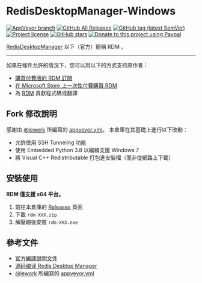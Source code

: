# RedisDesktopManager-Windows

[![AppVeyor branch](https://img.shields.io/appveyor/ci/jfcherng/RedisDesktopManager-Windows/master?style=flat-square&logo=appveyor)](https://ci.appveyor.com/project/jfcherng/RedisDesktopManager-Windows)
[![GitHub All Releases](https://img.shields.io/github/downloads/jfcherng/RedisDesktopManager-Windows/total?style=flat-square&logo=github)](https://github.com/jfcherng/RedisDesktopManager-Windows/releases)
[![GitHub tag (latest SemVer)](https://img.shields.io/github/tag/jfcherng/RedisDesktopManager-Windows?style=flat-square&logo=github)](https://github.com/jfcherng/RedisDesktopManager-Windows/tags)
[![Project license](https://img.shields.io/github/license/jfcherng/RedisDesktopManager-Windows?style=flat-square&logo=github)](https://github.com/jfcherng/RedisDesktopManager-Windows/blob/master/LICENSE)
[![GitHub stars](https://img.shields.io/github/stars/jfcherng/RedisDesktopManager-Windows?style=flat-square&logo=github)](https://github.com/jfcherng/RedisDesktopManager-Windows/stargazers)
[![Donate to this project using Paypal](https://img.shields.io/badge/paypal-donate-blue.svg?style=flat-square&logo=paypal)](https://www.paypal.me/jfcherng/5usd)

[RedisDesktopManager][rdm@github] 以下（官方）簡稱 RDM 。

---

如果在條件允許的情況下，您可以用以下的方式支持原作者：

- [購買付費版的 RDM 訂閱](https://redisdesktop.com/pricing)
- [在 Microsoft Store 上一次性付費購買 RDM](https://www.microsoft.com/store/apps/9NDK76ZVZ3TM)
- 為 [RDM][rdm@github] 貢獻程式碼或翻譯

## Fork 修改說明

感謝由 [@lework][lework@github] 所編寫的 [appveyor.yml][lework_appveyor.yml]。
本倉庫在其基礎上進行以下改動：

- 允許使用 SSH Tunneling 功能
- 使用 Embedded Python 3.8 以繼續支援 Windows 7
- 將 Visual C++ Redistributable 打包進安裝檔（而非從網路上下載）

## 安裝使用

**RDM 僅支援 x64 平台。**

1. 前往本倉庫的 [Releases](https://github.com/jfcherng/RedisDesktopManager-Windows/releases) 頁面
1. 下載 `rdm-XXX.zip`
1. 解壓縮後安裝 `rdm-XXX.exe`

## 參考文件

- [官方編譯說明文件](http://docs.redisdesktop.com/en/latest/install/)
- [源码编译 Redis Desktop Manager](https://kany.me/2019/10/10/compile-redis-desktop-manager/)
- [@lework][lework@github] 所編寫的 [appveyor.yml][lework_appveyor.yml]

[lework_appveyor.yml]: https://github.com/lework/RedisDesktopManager-Windows/blob/master/appveyor.yml
[lework@github]: https://github.com/lework
[rdm@github]: https://github.com/uglide/RedisDesktopManager
